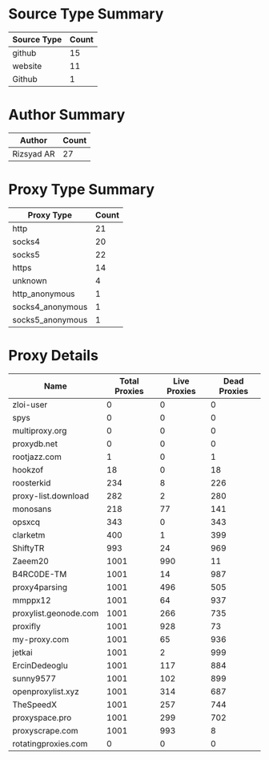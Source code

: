 # Source Type Summary

| Source Type | Count |
|-------------|-------|
| github | 15 |
| website | 11 |
| Github | 1 |


# Author Summary

| Author | Count |
|--------|-------|
| Rizsyad AR | 27 |


# Proxy Type Summary

| Proxy Type | Count |
|------------|-------|
| http | 21 |
| socks4 | 20 |
| socks5 | 22 |
| https | 14 |
| unknown | 4 |
| http_anonymous | 1 |
| socks4_anonymous | 1 |
| socks5_anonymous | 1 |


# Proxy Details

| Name | Total Proxies | Live Proxies | Dead Proxies |
|------|---------------|--------------|---------------|
| zloi-user | 0 | 0 | 0 |
| spys | 0 | 0 | 0 |
| multiproxy.org | 0 | 0 | 0 |
| proxydb.net | 0 | 0 | 0 |
| rootjazz.com | 1 | 0 | 1 |
| hookzof | 18 | 0 | 18 |
| roosterkid | 234 | 8 | 226 |
| proxy-list.download | 282 | 2 | 280 |
| monosans | 218 | 77 | 141 |
| opsxcq | 343 | 0 | 343 |
| clarketm | 400 | 1 | 399 |
| ShiftyTR | 993 | 24 | 969 |
| Zaeem20 | 1001 | 990 | 11 |
| B4RC0DE-TM | 1001 | 14 | 987 |
| proxy4parsing | 1001 | 496 | 505 |
| mmppx12 | 1001 | 64 | 937 |
| proxylist.geonode.com | 1001 | 266 | 735 |
| proxifly | 1001 | 928 | 73 |
| my-proxy.com | 1001 | 65 | 936 |
| jetkai | 1001 | 2 | 999 |
| ErcinDedeoglu | 1001 | 117 | 884 |
| sunny9577 | 1001 | 102 | 899 |
| openproxylist.xyz | 1001 | 314 | 687 |
| TheSpeedX | 1001 | 257 | 744 |
| proxyspace.pro | 1001 | 299 | 702 |
| proxyscrape.com | 1001 | 993 | 8 |
| rotatingproxies.com | 0 | 0 | 0 |
